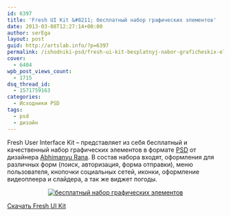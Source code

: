 ```yaml
---
id: 6397
title: 'Fresh UI Kit &#8211; бесплатный набор графических элементов'
date: 2013-03-08T12:27:14+00:00
author: serEga
layout: post
guid: http://artslab.info/?p=6397
permalink: /ishodniki-psd/fresh-ui-kit-besplatnyj-nabor-graficheskix-elementov/
cover:
  - 6404
wpb_post_views_count:
  - 1715
dsq_thread_id:
  - 1571759163
categories:
  - Исходники PSD
tags:
  - psd
  - дизайн
---
```

Fresh User Interface Kit &#8211; представляет из себя бесплатный и качественный набор графических элементов в формате [PSD](http://artslab.info/category/ishodniki-psd/) от дизайнера [Abhimanyu Rana](http://dribbble.com/shots/962197-Ui-Kit). В состав набора входят, оформления для различных форм (поиск, авторизация, форма отправки), меню пользователя, кнопочки социальных сетей, иконки, оформление видеоплеера и слайдера, а так же виджет погоды.

<center>
  <a href="http://googledrive.com/host/0B9lHVSSSdxdxd0hjdUdmRzY3Tjg/fresh_ui_kit.jpg"><img src="http://googledrive.com/host/0B9lHVSSSdxdxd0hjdUdmRzY3Tjg/fresh_ui_kit-300x225.jpg" alt="бесплатный набор графических элементов" class="size-medium wp-image-6398" srcset="http://googledrive.com/host/0B9lHVSSSdxdxd0hjdUdmRzY3Tjg/fresh_ui_kit-300x225.jpg 300w, http://googledrive.com/host/0B9lHVSSSdxdxd0hjdUdmRzY3Tjg/fresh_ui_kit-1024x768.jpg 1024w, http://googledrive.com/host/0B9lHVSSSdxdxd0hjdUdmRzY3Tjg/fresh_ui_kit.jpg 1600w" sizes="(max-width: 300px) 100vw, 300px" /></a>
</center>

[Скачать Fresh UI Kit](http://d.pr/f/rEyg)
